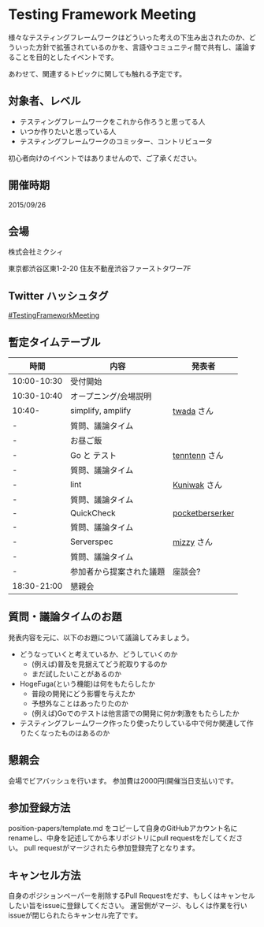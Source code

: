 # Testing Framework Meeting

様々なテスティングフレームワークはどういった考えの下生み出されたのか、どういった方針で拡張されているのかを、言語やコミュニティ間で共有し、議論することを目的としたイベントです。

あわせて、関連するトピックに関しても触れる予定です。

## 対象者、レベル

* テスティングフレームワークをこれから作ろうと思ってる人
* いつか作りたいと思っている人
* テスティングフレームワークのコミッター、コントリビュータ

初心者向けのイベントではありませんので、ご了承ください。

## 開催時期

2015/09/26

## 会場

株式会社ミクシィ

東京都渋谷区東1-2-20 住友不動産渋谷ファーストタワー7F

## Twitter ハッシュタグ

[#TestingFrameworkMeeting](https://twitter.com/search?q=%23TestingFrameworkMeeting)

## 暫定タイムテーブル

時間         | 内容                     | 発表者 |
-------------|-------------------------|--------|
10:00-10:30 | 受付開始                 |        |
10:30-10:40 | オープニング/会場説明     |        |
10:40- | simplify, amplify       | [twada](https://github.com/twada) さん |
-  | 質問、議論タイム          |        |
- | お昼ご飯 |        |
- | Go と テスト             | [tenntenn](https://github.com/tenntenn) さん |
- | 質問、議論タイム          |        |
- | lint                    | [Kuniwak](https://github.com/Kuniwak) さん |
- | 質問、議論タイム          |        |
- | QuickCheck               | [pocketberserker](https://github.com/pocketberserker) |
- | 質問、議論タイム          |        |
- | Serverspec               | [mizzy](https://github.com/mizzy) さん |
- | 質問、議論タイム          |        |
- | 参加者から提案された議題   | 座談会? |
18:30-21:00  | 懇親会                   |        |

## 質問・議論タイムのお題

発表内容を元に、以下のお題について議論してみましょう。

* どうなっていくと考えているか、どうしていくのか
    * (例えば)普及を見据えてどう舵取りするのか
    * まだ試したいことがあるのか
* HogeFuga(という機能)は何をもたらしたか
    * 普段の開発にどう影響を与えたか
    * 予想外なことはあったりたのか
    * (例えば)Goでのテストは他言語での開発に何か刺激をもたらしたか
* テスティングフレームワーク作ったり使ったりしている中で何か関連して作りたくなったものはあるのか

## 懇親会

会場でビアバッシュを行います。
参加費は2000円(開催当日支払い)です。

## 参加登録方法

position-papers/template.md をコピーして自身のGitHubアカウント名にrenameし、中身を記述してから本リポジトリにpull requestをだしてください。
pull requestがマージされたら参加登録完了となります。

## キャンセル方法

自身のポジションペーパーを削除するPull Requestをだす、もしくはキャンセルしたい旨をissueに登録してください。
運営側がマージ、もしくは作業を行いissueが閉じられたらキャンセル完了です。

